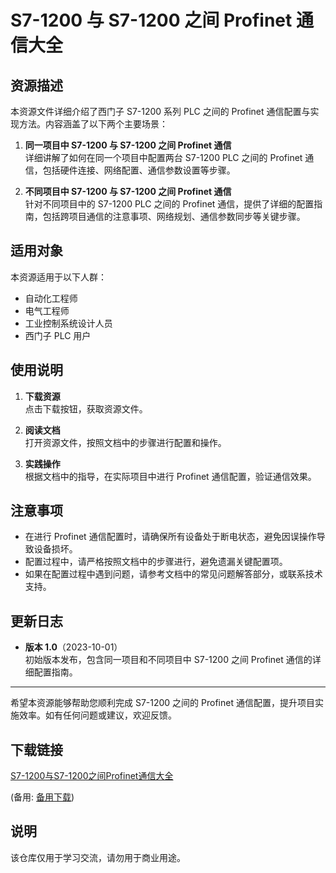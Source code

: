 # S7-1200 与 S7-1200 之间 Profinet 通信大全

## 资源描述

本资源文件详细介绍了西门子 S7-1200 系列 PLC 之间的 Profinet 通信配置与实现方法。内容涵盖了以下两个主要场景：

1. **同一项目中 S7-1200 与 S7-1200 之间 Profinet 通信**  
   详细讲解了如何在同一个项目中配置两台 S7-1200 PLC 之间的 Profinet 通信，包括硬件连接、网络配置、通信参数设置等步骤。

2. **不同项目中 S7-1200 与 S7-1200 之间 Profinet 通信**  
   针对不同项目中的 S7-1200 PLC 之间的 Profinet 通信，提供了详细的配置指南，包括跨项目通信的注意事项、网络规划、通信参数同步等关键步骤。

## 适用对象

本资源适用于以下人群：

- 自动化工程师
- 电气工程师
- 工业控制系统设计人员
- 西门子 PLC 用户

## 使用说明

1. **下载资源**  
   点击下载按钮，获取资源文件。

2. **阅读文档**  
   打开资源文件，按照文档中的步骤进行配置和操作。

3. **实践操作**  
   根据文档中的指导，在实际项目中进行 Profinet 通信配置，验证通信效果。

## 注意事项

- 在进行 Profinet 通信配置时，请确保所有设备处于断电状态，避免因误操作导致设备损坏。
- 配置过程中，请严格按照文档中的步骤进行，避免遗漏关键配置项。
- 如果在配置过程中遇到问题，请参考文档中的常见问题解答部分，或联系技术支持。

## 更新日志

- **版本 1.0**（2023-10-01）  
  初始版本发布，包含同一项目和不同项目中 S7-1200 之间 Profinet 通信的详细配置指南。

---

希望本资源能够帮助您顺利完成 S7-1200 之间的 Profinet 通信配置，提升项目实施效率。如有任何问题或建议，欢迎反馈。

## 下载链接
[S7-1200与S7-1200之间Profinet通信大全](https://pan.quark.cn/s/c14cc626c83a) 

(备用: [备用下载](https://pan.baidu.com/s/1-5UHffsbaFLsIXJlmrmTRw?pwd=1234))

## 说明

该仓库仅用于学习交流，请勿用于商业用途。

